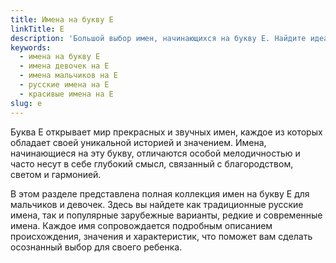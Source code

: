 ```yaml
---
title: Имена на букву Е
linkTitle: Е
description: 'Большой выбор имен, начинающихся на букву Е. Найдите идеальное имя для мальчика или девочки среди популярных и редких вариантов с буквой Е.'
keywords:
  - имена на букву Е
  - имена девочек на Е
  - имена мальчиков на Е
  - русские имена на Е
  - красивые имена на Е
slug: e
---
```


Буква Е открывает мир прекрасных и звучных имен, каждое из которых обладает своей уникальной историей и значением. Имена, начинающиеся на эту букву, отличаются особой мелодичностью и часто несут в себе глубокий смысл, связанный с благородством, светом и гармонией.

В этом разделе представлена полная коллекция имен на букву Е для мальчиков и девочек. Здесь вы найдете как традиционные русские имена, так и популярные зарубежные варианты, редкие и современные имена. Каждое имя сопровождается подробным описанием происхождения, значения и характеристик, что поможет вам сделать осознанный выбор для своего ребенка.
